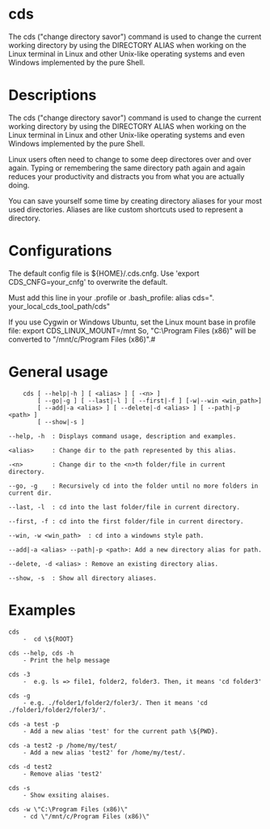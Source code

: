 # cds
The cds ("change directory savor") command is used to change the current working directory by using the DIRECTORY ALIAS when working on the Linux terminal in Linux and other Unix-like operating systems and even Windows implemented by the pure Shell.

# Descriptions
The cds (\"change directory savor\") command is used to change 
the current working directory by using the DIRECTORY ALIAS
when working on the Linux terminal in Linux and other Unix-like
operating systems and even Windows implemented by the pure Shell.

Linux users often need to change to some deep directores over and over again.
Typing or remembering the same directory path again and again reduces your 
productivity and distracts you from what you are actually doing.

You can save yourself some time by creating directory aliases for your most 
used directories. Aliases are like custom shortcuts used to represent a directory.

# Configurations
The default config file is ${HOME}/.cds.cnfg.
Use 'export CDS_CNFG=your_cnfg' to overwrite the default.

Must add this line in your .profile or .bash_profile:
alias cds=\". your_local_cds_tool_path/cds\"

If you use Cygwin or Windows Ubuntu, set the Linux mount base in profile file:
export CDS_LINUX_MOUNT=/mnt
So, \"C:\Program Files (x86)\" will be converted to \"/mnt/c/Program Files (x86)\".# 

# General usage
```
    cds [ --help|-h ] [ <alias> ] [ -<n> ] 
        [ --go|-g ] [ --last|-l ] [ --first|-f ] [-w|--win <win_path>]
        [ --add|-a <alias> ] [ --delete|-d <alias> ] [ --path|-p <path> ]
        [ --show|-s ]
```
    --help, -h  : Displays command usage, description and examples.

    <alias>     : Change dir to the path represented by this alias.

    -<n>        : Change dir to the <n>th folder/file in current directory.

    --go, -g    : Recursively cd into the folder until no more folders in current dir.

    --last, -l  : cd into the last folder/file in current directory.

    --first, -f : cd into the first folder/file in current directory.

    --win, -w <win_path>  : cd into a windowns style path.

    --add|-a <alias> --path|-p <path>: Add a new directory alias for path.

    --delete, -d <alias> : Remove an existing directory alias.

    --show, -s  : Show all directory aliases.

# Examples
    cds
        -  cd \${ROOT}

    cds --help, cds -h
        - Print the help message

    cds -3
        -  e.g. ls => file1, folder2, folder3. Then, it means 'cd folder3'

    cds -g
        - e.g. ./folder1/folder2/foler3/. Then it means 'cd ./folder1/folder2/foler3/'.

    cds -a test -p
        - Add a new alias 'test' for the current path \${PWD}.
    
    cds -a test2 -p /home/my/test/
        - Add a new alias 'test2' for /home/my/test/.
    
    cds -d test2
        - Remove alias 'test2'
    
    cds -s
        - Show exsiting alaises.
    
    cds -w \"C:\Program Files (x86)\"
        - cd \"/mnt/c/Program Files (x86)\"

